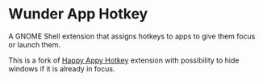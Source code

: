 # Wunder App Hotkey

A GNOME Shell extension that assigns hotkeys to apps to give them focus or launch them.

This is a fork of [Happy Appy Hotkey](https://github.com/jqno/gnome-happy-appy-hotkey) extension with possibility to hide windows if it is already in focus.
